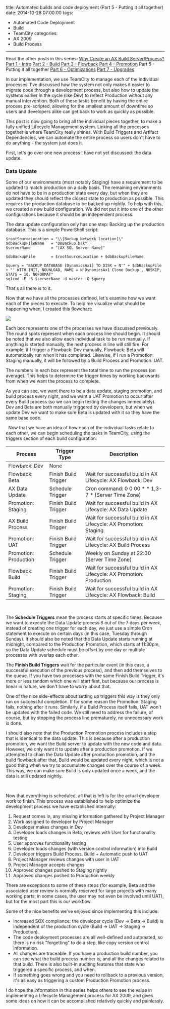 title: Automated builds and code deployment (Part 5 - Putting it all together)
date: 2014-10-28 07:00:00
tags:
 - Automated Code Deployment
 - Build
 - TeamCity
categories:
 - AX 2009
 - Build Process
---
Read the other posts in this series:
[Why Create an AX Build Server/Process?](/2013/10/Why-create-an-AX-build-server-process)
[Part 1 - Intro](/2013/11/Automated-builds-and-code-deployment-Part-1-Intro/)
[Part 2 - Build](/2013/12/Automated-builds-and-code-deployment-Part-2-Build/)
[Part 3 - Flowback](/2014/01/Automated-builds-and-code-deployment-Part-3-Flowback/)
[Part 4 - Promotion](/2014/10/Automated-builds-and-code-deployment-Part-4-Promotion/)
Part 5 - Putting it all together
[Part 6 - Optimizations](/2014/12/Automated-builds-and-code-deployment-Part-6-Optimizations/)
[Part 7 - Upgrades](/2015/12/Automated-builds-and-code-deployment-Part-7-Upgrades/)

In our implementation, we use TeamCity to manage each of the individual processes. I've discussed how the system not only makes it easier to migrate code through a development process, but also how to update the systems earlier in the cycle (like Dev) to reflect Production without any manual intervention. Both of these tasks benefit by having the entire process pre-scripted, allowing for the smallest amount of downtime so users and developers alike can get back to work as quickly as possible.
 
This post is now going to bring all the individual pieces together, to make a fully unified Lifecycle Management system. Linking all the processes together is where TeamCity really shines. With Build Triggers and Artifact Dependencies, we can automate the entire process so users don't have to do anything - the system just does it.
 
First, let's go over one new process I have not yet discussed: the data update.
 
### Data Update
Some of our environments (most notably Staging) have a requirement to be updated to match production on a daily basis. The remaining environments do not have to be in a production state every day, but when they are updated they should reflect the closest state to production as possible. This requires the production database to be backed up nightly. To help with this, we created a new build configuration. We did not put it into one of the other configurations because it should be an independent process.
 
The data update configuration only has one step: Backing up the production database. This is a simple PowerShell script:

```CSharp BackupDatabase.ps1
$rootSourceLocation = "\\[Backup Network location]\"
$dbBackupFileName   = "DBBackup.bak"
$serverName         = "[AX SQL Server Name]"
 
$dbBackupFile       = $rootSourceLocation + $dbBackupFileName
 
$query = "BACKUP DATABASE [DynamicsAx1] TO DISK = N'" + $dbBackupFile + "' WITH INIT, NOUNLOAD, NAME = N'DynamicsAx1 Clone Backup', NOSKIP, STATS = 10, NOFORMAT"
sqlcmd -E -S $serverName -d master -Q $query
 ```

That's all there is to it.
 
Now that we have all the processes defined, let's examine how we want each of the pieces to execute. To help me visualize what should be happening when, I created this flowchart:
 
![](TriggerFlowchart.png)
 
Each box represents one of the processes we have discussed previously.  The round spots represent when each process line should begin. It should be noted that we also allow each individual task to be run manually. If anything is started manually, the next process in line will still fire. For example, if I trigger a Flowback: Dev manually, Flowback: Beta will automatically run when it has completed. Likewise, if I run a Promotion: Staging manually, it will be followed by a Build Process and Promotion: UAT.
 
The numbers in each box represent the total time to run the process (on average). This helps to determine the trigger times by working backwards from when we want the process to complete.
 
As you can see, we want there to be a data update, staging promotion, and build process every night, and we want a UAT Promotion to occur after every Build process (so we can begin testing the changes immediately). Dev and Beta are both manually triggered by developers, but when we update Dev we want to make sure Beta is updated with it so they have the same base code.
 
&nbsp;
Now that we have an idea of how each of the individual tasks relate to each other, we can begin scheduling the tasks in TeamCity, using the triggers section of each build configuration:
 

| Process             | Trigger Type       | Description                                                       | 
|---------------------|--------------------|-------------------------------------------------------------------|
|Flowback: Dev        |None                |                                                                   |
|Flowback: Beta       |Finish Build Trigger|Wait for successful build in AX Lifecycle: AX Flowback: Dev        |
|AX Data Update       |Schedule Trigger    |Cron command: 0 0 00 * * 1,3-7 * (Server Time Zone)                |
|Promotion: Staging   |Finish Build Trigger|Wait for successful build in AX Lifecycle: AX Data Update          |
|AX Build Process     |Finish Build Trigger|Wait for successful build in AX Lifecycle: AX Promotion: Staging   |
|Promotion: UAT       |Finish Build Trigger|Wait for successful build in AX Lifecycle: AX Build Process        |
|Promotion: Production|Schedule Trigger    |Weekly on Sunday at 22:30 (Server Time Zone)                       |
|Flowback: Build      |Finish Build Trigger|Wait for successful build in AX Lifecycle: AX Promotion: Production|
|Promotion: Staging   |Finish Build Trigger|Wait for successful build in AX Lifecycle: AX Flowback: Build      |
 &nbsp;

The **Schedule Triggers** mean the process starts at specific times. Because we want to execute the Data Update process 6 out of the 7 days per week, instead of creating one trigger for each day, we just use a simple Cron statement to execute on certain days (in this case, Tuesday through Sunday). It should also be noted that the Data Update starts running at midnight, compared to the Production Promotion, which starts at 11:30pm, so the Data Update schedule must be offset by one day or multiple processes with overlap each other.
 
The **Finish Build Triggers** wait for the particular event (in this case, a successful execution of the previous process), and then add themselves to the queue. If you have two processes with the same Finish Build Trigger, it's more or less random which one will start first, but because our process is linear in nature, we don't have to worry about that.
 
One of the nice side-effects about setting up triggers this way is they only run on successful completion. If for some reason the Promotion: Staging fails, nothing after it runs. Similarly, if a Build Process itself fails, UAT won't be updated with the failed code. We still need to address the failure, of course, but by stopping the process line prematurely, no unnecessary work is done.
 
I should also note that the Production Promotion process includes a step that is identical to the data update. This is because after a production promotion, we want the Build server to update with the new code and data. However, we only want it to update after a production promotion. If we attempted to chain the Data Update after production promotion, and the build flowback after that, Build would be updated every night, which is not a good thing when we try to accumulate changes over the course of a week. This way, we can make sure Build is only updated once a week, and the data is still updated nightly.
 
&nbsp;
 
Now that everything is scheduled, all that is left is for the actual developer work to finish. This process was established to help optimize the development process we have established internally:
 
1. Request comes in, any missing information gathered by Project Manager
1. Work assigned to developer by Project Manager
1. Developer makes changes in Dev
1. Developer loads changes in Beta, reviews with User for functionality testing
1. User approves functionality testing
1. Developer loads changes (with version control information) into Build
1. Developer triggers Build Process. Build + Automatic push to UAT
1. Project Manager reviews changes with user in UAT 
1. Project Manager accepts changes
1. Approved changes pushed to Staging nightly
1. Approved changes pushed to Production weekly
 
There are exceptions to some of these steps (for example, Beta and the associated user review is normally reserved for large projects with many working parts; in some cases, the user may not even be involved until UAT), but for the most part this is our workflow.
 
Some of the nice benefits we've enjoyed since implementing this include:

 - Increased SOX compliance: the developer cycle (Dev -> Beta -> Build) is independent of the production cycle (Build -> UAT -> Staging -> Production).
 - The code deployment processes are all well-defined and automated, so there is no risk "forgetting" to do a step, like copy version control information.
 - All changes are traceable: If you have a production build number, you can see what the build process number is, and all the changes related to that build. There is also built-in auditing features that state who triggered a specific process, and when.
 - If something goes wrong and you need to rollback to a previous version, it's as easy as triggering a custom Production Promotion process.
 

I do hope the information in this series helps others to see the value in implementing a Lifecycle Management process for AX 2009, and gives some ideas on how it can be accomplished relatively quickly and painlessly. 